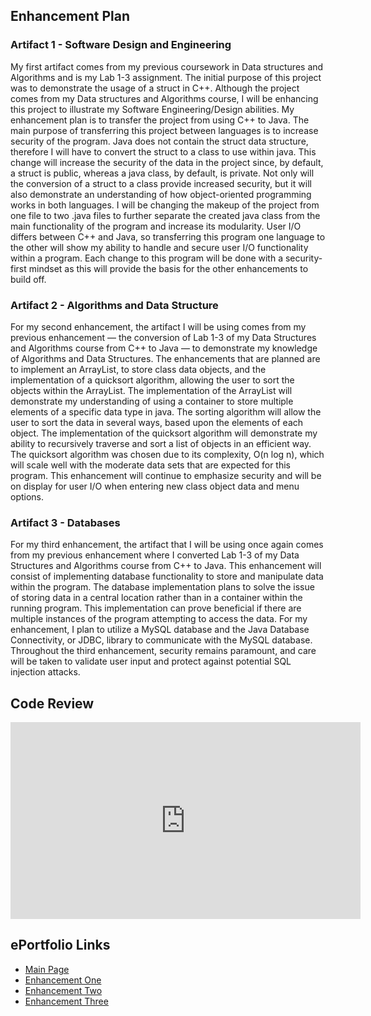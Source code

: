 ## Enhancement Plan

### Artifact 1 - Software Design and Engineering
My first artifact comes from my previous coursework in Data structures and Algorithms and is my Lab 1-3 assignment. The initial purpose of this project was to demonstrate the usage of a struct in C++. Although the project comes from my Data structures and Algorithms course, I will be enhancing this project to illustrate my Software Engineering/Design abilities. My enhancement plan is to transfer the project from using C++ to Java. The main purpose of transferring this project between languages is to increase security of the program. Java does not contain the struct data structure, therefore I will have to convert the struct to a class to use within java. This change will increase the security of the data in the project since, by default, a struct is public, whereas a java class, by default, is private. Not only will the conversion of a struct to a class provide increased security, but it will also demonstrate an understanding of how object-oriented programming works in both languages. I will be changing the makeup of the project from one file to two .java files to further separate the created java class from the main functionality of the program and increase its modularity. User I/O differs between C++ and Java, so transferring this program one language to the other will show my ability to handle and secure user I/O functionality within a program. Each change to this program will be done with a security-first mindset as this will provide the basis for the other enhancements to build off.

### Artifact 2 - Algorithms and Data Structure

For my second enhancement, the artifact I will be using comes from my previous enhancement — the conversion of Lab 1-3 of my Data Structures and Algorithms course from C++ to Java — to demonstrate my knowledge of Algorithms and Data Structures. The enhancements that are planned are to implement an ArrayList, to store class data objects, and the implementation of a quicksort algorithm, allowing the user to sort the objects within the ArrayList. The implementation of the ArrayList will demonstrate my understanding of using a container to store multiple elements of a specific data type in java. The sorting algorithm will allow the user to sort the data in several ways, based upon the elements of each object. The implementation of the quicksort algorithm will demonstrate my ability to recursively traverse and sort a list of objects in an efficient way. The quicksort algorithm was chosen due to its complexity, O(n log n), which will scale well with the moderate data sets that are expected for this program. This enhancement will continue to emphasize security and will be on display for user I/O when entering new class object data and menu options.

### Artifact 3 - Databases
For my third enhancement, the artifact that I will be using once again comes from my previous enhancement where I converted Lab 1-3 of my Data Structures and Algorithms course from C++ to Java. This enhancement will consist of implementing database functionality to store and manipulate data within the program. The database implementation plans to solve the issue of storing data in a central location rather than in a container within the running program. This implementation can prove beneficial if there are multiple instances of the program attempting to access the data. For my enhancement, I plan to utilize a MySQL database and the Java Database Connectivity, or JDBC, library to communicate with the MySQL database. Throughout the third enhancement, security remains paramount, and care will be taken to validate user input and protect against potential SQL injection attacks.

## Code Review
<iframe src="https://youtube.com/embed/n1JorL__gQA" 
    width="560" 
    height="315"
    frameborder="0" 
    allowfullscreen>
</iframe>

## ePortfolio Links
- [Main Page](https://GregMacDev.github.io/index.html)
- [Enhancement One](https://gregmacdev.github.io/enhancementOne.html)
- [Enhancement Two](https://gregmacdev.github.io/enhancementTwo.html)
- [Enhancement Three](https://gregmacdev.github.io/enhancementThree.html)
